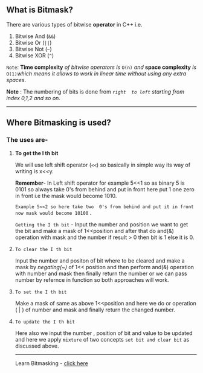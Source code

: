 ## What is Bitmask?
  
   There are various types of bitwise **operator** in C++ i.e. 
   1. Bitwise And (`&&`) 
   2. Bitwise Or  (`||`) 
   3. Bitwise Not (`~`) 
   4. Bitwise XOR (`^`)

``Note``: **Time complexity** *of bitwise operators is* `O(n)` *and* **space complexity** *is* `O(1)`*which means it allows to work in linear time without using any extra spaces*.

**Note** : The numbering of bits is done from *`right  to left` starting from index 0,1,2 and so on*. 

----

## Where Bitmasking is used?
### The uses are-

1. **To get the I th bit**

      We will use left shift operator (`<<`) so
   basically in simple way its way of writing is x<<y.
   
   **Remember**- In Left shift operator for example 5<<1 so as binary 5 is 0101 so always take 0's from behind and put in front here put 1 one zero in front i.e the mask would become 1010.

   `Example 5<<2 so here take two  0's from behind and
 put it in front now mask would become 10100` .

   `Getting the I th bit` - Input the number and  position we want to get the bit and make a mask of 1<<position and after that do and(&) operation with mask and the number if result > 0 then bit is 1 else it is 0.

2. `To clear the I th bit` 

    Input the number and positon of bit where to be cleared and make a mask by *negating(~)* of 1<< position and then perform and(&) operation with number and mask then finally return the number or we can pass number by refernce in function so both approaches will work.

3. `To set the I th bit`

   Make a mask of same as above 1<<position and here we do or operation ( | )  of number and mask and finally return the changed number.

4. `To update the I th bit`

     Here also we input the number , position of bit and value to be updated and here we apply `mixture` of two concepts `set bit and clear bit` as discussed above.
     
     ---
   
    Learn Bitmasking - [click here](https://www.codespeedy.com/bit-masking-in-cpp/)
   